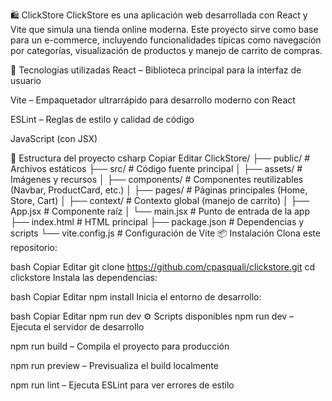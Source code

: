 🛍️ ClickStore
ClickStore es una aplicación web desarrollada con React y Vite que simula una tienda online moderna. Este proyecto sirve como base para un e-commerce, incluyendo funcionalidades típicas como navegación por categorías, visualización de productos y manejo de carrito de compras.

🚀 Tecnologías utilizadas
React – Biblioteca principal para la interfaz de usuario

Vite – Empaquetador ultrarrápido para desarrollo moderno con React

ESLint – Reglas de estilo y calidad de código

JavaScript (con JSX)

📁 Estructura del proyecto
csharp
Copiar
Editar
ClickStore/
├── public/              # Archivos estáticos
├── src/                 # Código fuente principal
│   ├── assets/          # Imágenes y recursos
│   ├── components/      # Componentes reutilizables (Navbar, ProductCard, etc.)
│   ├── pages/           # Páginas principales (Home, Store, Cart)
│   ├── context/         # Contexto global (manejo de carrito)
│   ├── App.jsx          # Componente raíz
│   └── main.jsx         # Punto de entrada de la app
├── index.html           # HTML principal
├── package.json         # Dependencias y scripts
└── vite.config.js       # Configuración de Vite
📦 Instalación
Clona este repositorio:

bash
Copiar
Editar
git clone https://github.com/cpasquali/clickstore.git
cd clickstore
Instala las dependencias:

bash
Copiar
Editar
npm install
Inicia el entorno de desarrollo:

bash
Copiar
Editar
npm run dev
⚙️ Scripts disponibles
npm run dev – Ejecuta el servidor de desarrollo

npm run build – Compila el proyecto para producción

npm run preview – Previsualiza el build localmente

npm run lint – Ejecuta ESLint para ver errores de estilo
